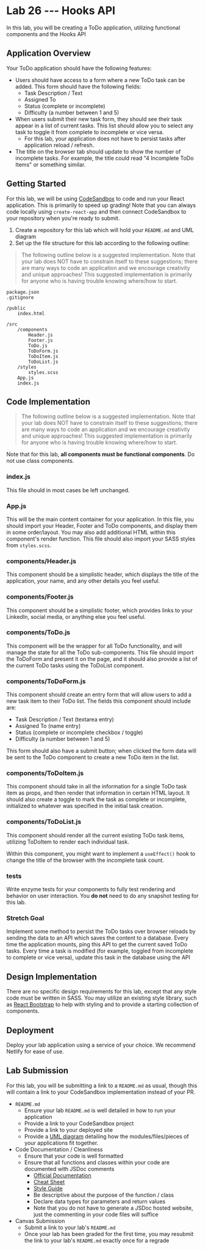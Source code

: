 # Lab 26 --- Hooks API

In this lab, you will be creating a ToDo application, utilizing functional components and the Hooks API

## Application Overview

Your ToDo application should have the following features: 

* Users should have access to a form where a new ToDo task can be added. This form should have the following fields: 
  * Task Description / Text
  * Assigned To
  * Status (complete or incomplete)
  * Difficulty (a number between 1 and 5)
* When users submit their new task form, they should see their task appear in a list of current tasks. This list should allow you to select any task to toggle it from complete to incomplete or vice versa. 
  * For this lab, your application does not have to persist tasks after application reload / refresh.
* The title on the browser tab should update to show the number of incomplete tasks. For example, the title could read "4 Incomplete ToDo Items" or something similar. 

## Getting Started

For this lab, we will be using [CodeSandbox](http://codesandbox.io) to code and run your React application. This is primarily to speed up grading! Note that you can always code locally using `create-react-app` and then connect CodeSandbox to your repository when you're ready to submit. 

1. Create a repository for this lab which will hold your `README.md` and UML diagram
2. Set up the file structure for this lab according to the following outline:

> The following outline below is a suggested implementation. Note that your lab does NOT have to constrain itself to these suggestions; there are many ways to code an application and we encourage creativity and unique approaches! This suggested implementation is primarily for anyone who is having trouble knowing where/how to start.

```
package.json
.gitignore

/public
	index.html

/src
	/components
		Header.js
		Footer.js
		ToDo.js
		ToDoForm.js
		ToDoItem.js
		ToDoList.js
	/styles
		styles.scss
	App.js
	index.js
```

## Code Implementation

> The following outline below is a suggested implementation. Note that your lab does NOT have to constrain itself to these suggestions; there are many ways to code an application and we encourage creativity and unique approaches! This suggested implementation is primarily for anyone who is having trouble knowing where/how to start.

Note that for this lab, **all components must be functional components**. Do not use class components. 

### index.js

This file should in most cases be left unchanged.

### App.js

This will be the main content container for your application. In this file, you should import your Header, Footer and ToDo components, and display them in some order/layout. You may also add additional HTML within this component's render function. This file should also import your SASS styles from `styles.scss`.

### components/Header.js

This component should be a simplistic header, which displays the title of the application, your name, and any other details you feel useful. 

### components/Footer.js

This component should be a simplistic footer, which provides links to your LinkedIn, social media, or anything else you feel useful. 

### components/ToDo.js

This component will be the wrapper for all ToDo functionality, and will manage the state for all the ToDo sub-components. This file should import the ToDoForm and present it on the page, and it should also provide a list of the current ToDo tasks using the ToDoList component. 

### components/ToDoForm.js

This component should create an entry form that will allow users to add a new task item to their ToDo list. The fields this component should include are: 

* Task Description / Text (textarea entry)
* Assigned To (name entry)
* Status (complete or incomplete checkbox / toggle)
* Difficulty (a number between 1 and 5)

This form should also have a submit button; when clicked the form data will be sent to the ToDo component to create a new ToDo item in the list. 

### components/ToDoItem.js

This component should take in all the information for a single ToDo task item as props, and then render that information in certain HTML layout. It should also create a toggle to mark the task as complete or incomplete, initialized to whatever was specified in the initial task creation. 

### components/ToDoList.js

This component should render all the current existing ToDo task items, utilizing ToDoItem to render each individual task. 

Within this component, you might want to implement a `useEffect()` hook to change the title of the browser with the incomplete task count.

### tests

Write enzyme tests for your components to fully test rendering and behavior on user interaction. You **do not** need to do any snapshot testing for this lab. 

### Stretch Goal

Implement some method to persist the ToDo tasks over browser reloads by sending the data to an API which saves the content to a database. Every time the application mounts, ping this API to get the current saved ToDo tasks. Every time a task is modified (for example, toggled from incomplete to complete or vice versa), update this task in the database using the API

## Design Implementation

There are no specific design requirements for this lab, except that any style code must be written in SASS. You may utilize an existing style library, such as [React Bootstrap](https://react-bootstrap.github.io/) to help with styling and to provide a starting collection of components. 

## Deployment

Deploy your lab application using a service of your choice. We recommend Netlify for ease of use. 

## Lab Submission

For this lab, you will be submitting a link to a `README.md` as usual, though this will contain a link to your CodeSandbox implementation instead of your PR.

-   `README.md`
    -   Ensure your lab `README.md` is well detailed in how to run your application
    -   Provide a link to your CodeSandbox project
    -   Provide a link to your deployed site
    -   Provide a [UML diagram](https://www.uml-diagrams.org/index-examples.html) detailing how the modules/files/pieces of your applications fit together.
-   Code Documentation / Cleanliness
    -   Ensure that your code is well formatted
    -   Ensure that all functions and classes within your code are documented with JSDoc comments
        -   [Official Documentation](http://usejsdoc.org/about-getting-started.html)
        -   [Cheat Sheet](https://devhints.io/jsdoc)
        -   [Style Guide](https://github.com/shri/JSDoc-Style-Guide)
        -   Be descriptive about the purpose of the function / class
        -   Declare data types for parameters and return values
        -   Note that you do not have to generate a JSDoc hosted website, just the commenting in your code files will suffice
-   Canvas Submission
    -   Submit a link to your lab's `README.md`
    -   Once your lab has been graded for the first time, you may resubmit the link to your lab's `README.md` exactly once for a regrade